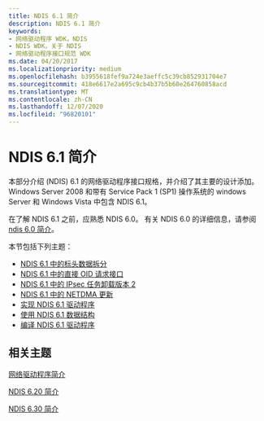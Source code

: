 ```yaml
---
title: NDIS 6.1 简介
description: NDIS 6.1 简介
keywords:
- 网络驱动程序 WDK，NDIS
- NDIS WDK，关于 NDIS
- 网络驱动程序接口规范 WDK
ms.date: 04/20/2017
ms.localizationpriority: medium
ms.openlocfilehash: b3955618fef9a724e3aeffc5c39cb852931704e7
ms.sourcegitcommit: 418e6617e2a695c9cb4b37b5b60e264760858acd
ms.translationtype: MT
ms.contentlocale: zh-CN
ms.lasthandoff: 12/07/2020
ms.locfileid: "96820101"
---
```

# <a name="introduction-to-ndis-61"></a>NDIS 6.1 简介





本部分介绍 (NDIS) 6.1 的网络驱动程序接口规格，并介绍了其主要的设计添加。 Windows Server 2008 和带有 Service Pack 1 (SP1) 操作系统的 windows Server 和 Windows Vista 中包含 NDIS 6.1。

在了解 NDIS 6.1 之前，应熟悉 NDIS 6.0。 有关 NDIS 6.0 的详细信息，请参阅 [ndis 6.0 简介](introduction-to-ndis-6-0.md)。

本节包括下列主题：

-   [NDIS 6.1 中的标头数据拆分](header-data-split-in-ndis-6-1.md)
-   [NDIS 6.1 中的直接 OID 请求接口](direct-oid-request-interface-in-ndis-6-1.md)
-   [NDIS 6.1 中的 IPsec 任务卸载版本 2](ipsec-task-offload-version-2-in-ndis-6-1.md)
-   [NDIS 6.1 中的 NETDMA 更新](netdma-updates-in-ndis-6-1.md)
-   [实现 NDIS 6.1 驱动程序](implementing-an-ndis-6-1-driver.md)
-   [使用 NDIS 6.1 数据结构](using-ndis-6-1-data-structures.md)
-   [编译 NDIS 6.1 驱动程序](compiling-an-ndis-6-1-driver.md)

## <a name="related-topics"></a>相关主题


[网络驱动程序简介](introduction-to-network-drivers.md)

[NDIS 6.20 简介](introduction-to-ndis-6-20.md)

[NDIS 6.30 简介](introduction-to-ndis-6-30.md)

 

 






